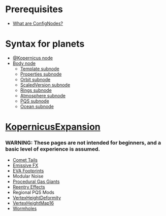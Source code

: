 <!-- TITLE: Kopernicus -->
<!-- SUBTITLE: A mod to modify the planetary system used by KSP -->

# Prerequisites
* [What are ConfigNodes?](/main/ConfigNodes.md)

# Syntax for planets
* [@Kopernicus node](/kop.md)
* [Body node](/main/body.md)
	+ [Template subnode](/main/Template.md)
	+ [Properties subnode](/main/Properties.md)
	+ [Orbit subnode](/main/Orbit.md)
	+ [ScaledVersion subnode](/main/ScaledVersion.md)
	+ [Rings subnode](/main/Rings.md)
	+ [Atmosphere subnode](/main/Atmosphere.md)
	+ [PQS subnode](/pqs)
	+ [Ocean subnode](/main/ocean.md)

# [KopernicusExpansion](/kopernicusexpansion)
### WARNING: These pages are not intended for beginners, and a basic level of experience is assumed.
* 	[Comet Tails](/kex/comettails)
* 	[Emissive FX](/kex/emissivefx)
* 	[EVA Footprints](/kex/evafootprints)
* 	Modular Noise
* 	[Procedural Gas Giants](/kex/procgiants)
* 	[Reentry Effects](/kex/reentryeffects)
* 	Regional PQS Mods
* 	[VertexHeightDeformity](/kex/vhmdeformity)
* 	[VertexHeightMap16](/kex/vhm16)
* 	[Wormholes](/kex/wormholes)
